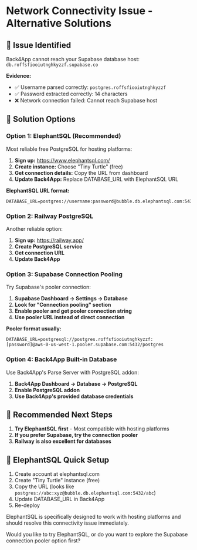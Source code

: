 # Network Connectivity Issue - Alternative Solutions

## 🚨 **Issue Identified**
Back4App cannot reach your Supabase database host: `db.roffsfiooiutnghkyzzf.supabase.co`

**Evidence:**
- ✅ Username parsed correctly: `postgres.roffsfiooiutnghkyzzf`
- ✅ Password extracted correctly: 14 characters
- ❌ Network connection failed: Cannot reach Supabase host

## 🔧 **Solution Options**

### **Option 1: ElephantSQL (Recommended)**
Most reliable free PostgreSQL for hosting platforms:

1. **Sign up:** https://www.elephantsql.com/
2. **Create instance:** Choose "Tiny Turtle" (free)
3. **Get connection details:** Copy the URL from dashboard
4. **Update Back4App:** Replace DATABASE_URL with ElephantSQL URL

**ElephantSQL URL format:**
```
DATABASE_URL=postgres://username:password@bubble.db.elephantsql.com:5432/username
```

### **Option 2: Railway PostgreSQL**
Another reliable option:

1. **Sign up:** https://railway.app/
2. **Create PostgreSQL service**
3. **Get connection URL**
4. **Update Back4App**

### **Option 3: Supabase Connection Pooling**
Try Supabase's pooler connection:

1. **Supabase Dashboard → Settings → Database**
2. **Look for "Connection pooling" section**
3. **Enable pooler and get pooler connection string**
4. **Use pooler URL instead of direct connection**

**Pooler format usually:**
```
DATABASE_URL=postgresql://postgres.roffsfiooiutnghkyzzf:[password]@aws-0-us-west-1.pooler.supabase.com:5432/postgres
```

### **Option 4: Back4App Built-in Database**
Use Back4App's Parse Server with PostgreSQL addon:

1. **Back4App Dashboard → Database → PostgreSQL**
2. **Enable PostgreSQL addon**
3. **Use Back4App's provided database credentials**

## 🎯 **Recommended Next Steps**

1. **Try ElephantSQL first** - Most compatible with hosting platforms
2. **If you prefer Supabase, try the connection pooler**
3. **Railway is also excellent for databases**

## 🚀 **ElephantSQL Quick Setup**

1. Create account at elephantsql.com
2. Create "Tiny Turtle" instance (free)
3. Copy the URL (looks like `postgres://abc:xyz@bubble.db.elephantsql.com:5432/abc`)
4. Update DATABASE_URL in Back4App
5. Re-deploy

ElephantSQL is specifically designed to work with hosting platforms and should resolve this connectivity issue immediately.

Would you like to try ElephantSQL, or do you want to explore the Supabase connection pooler option first?
